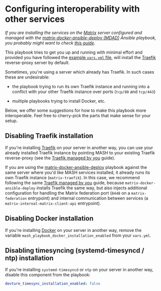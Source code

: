 <!--
SPDX-FileCopyrightText: 2023 - 2024 Slavi Pantaleev
SPDX-FileCopyrightText: 2025 Suguru Hirahara

SPDX-License-Identifier: AGPL-3.0-or-later
-->

# Configuring interoperability with other services

*If you are installing the services on the [Matrix](https://matrix.org) server configured and managed with the [matrix-docker-ansible-deploy (MDAD)](https://github.com/spantaleev/matrix-docker-ansible-deploy/) Ansible playbook, you probably might want to check [this guide](setting-up-services-on-mdad-server.md).*

This playbook tries to get you up and running with minimal effort and provided you have followed the [example `vars.yml` file](../examples/vars.yml), will install the [Traefik](services/traefik.md) reverse-proxy server by default.

Sometimes, you're using a server which already has Traefik. In such cases these are undesirable:

- the playbook trying to run its own Traefik instance and running into a conflict with your other Traefik instance over ports (`tcp/80` and `tcp/443`)

- multiple playbooks trying to install Docker, etc.

Below, we offer some suggestions for how to make this playbook more interoperable. Feel free to cherry-pick the parts that make sense for your setup.


## Disabling Traefik installation

If you're installing [Traefik](services/traefik.md) on your server in another way, you can use your already installed Traefik instance by pointing MASH to your existing Traefik reverse-proxy (see the [Traefik managed by you](services/traefik.md#traefik-managed-by-you) guide).

If you are using the [matrix-docker-ansible-deploy](https://github.com/spantaleev/matrix-docker-ansible-deploy) playbook against the same server where you'd like MASH services installed, it already runs its own Traefik instance (`matrix-traefik`). In this case, we recommend following the same [Traefik managed by you](services/traefik.md#traefik-managed-by-you) guide, because `matrix-docker-ansible-deploy` installs Traefik the same way, but also injects additional configuration for handling the Matrix federation port (`8448` on a `matrix-federation` entrypoint) and internal communication between services (a `matrix-internal-matrix-client-api` entrypoint).


## Disabling Docker installation

If you're installing [Docker](https://www.docker.com/) on your server in another way, remove the variable `mash_playbook_docker_installation_enabled` from your `vars.yml`.

## Disabling timesyncing (systemd-timesyncd / ntp) installation

If you're installing `systemd-timesyncd` or `ntp` on your server in another way, disable this component from the playbook:

```yaml
devture_timesync_installation_enabled: false
```
